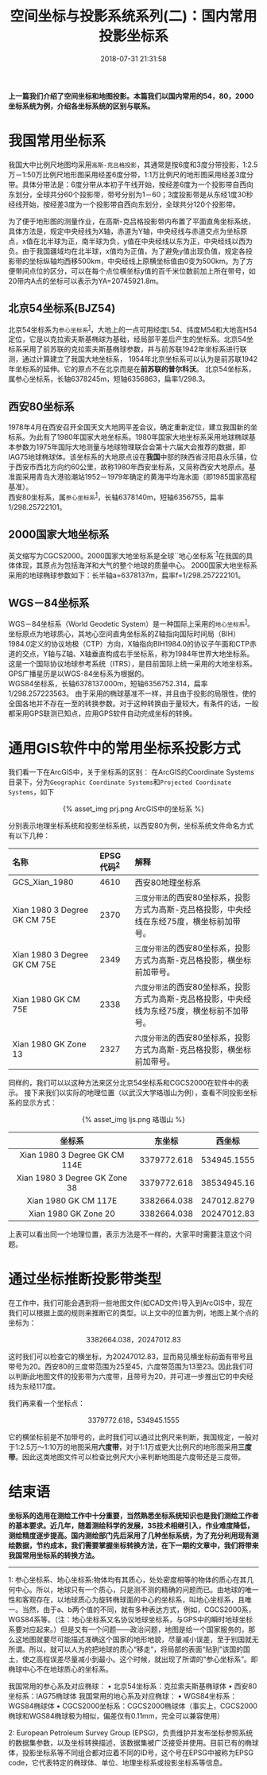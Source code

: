 ﻿---
title: 空间坐标与投影系统系列(二)：国内常用投影坐标系
date: 2018-07-31 21:31:58
categories:
  - 基础知识
  - 空间坐标与投影系统系列
tags:
  - 空间坐标系
  - 地图投影  
---

**上一篇我们介绍了空间坐标和地图投影。本篇我们以国内常用的54，80，2000坐标系统为例，介绍各坐标系统的区别与联系。**

<!-- toc -->

# 我国常用坐标系
我国大中比例尺地图均采用``高斯-克吕格投影``，其通常是按6度和3度分带投影，1:2.5万－1:50万比例尺地形图采用经差6度分带，1:1万比例尺的地形图采用经差3度分带。具体分带法是：6度分带从本初子午线开始，按经差6度为一个投影带自西向东划分，全球共分60个投影带，带号分别为1－60；3度投影带是从东经1度30秒经线开始，按经差3度为一个投影带自西向东划分，全球共分120个投影带。

<!-- more -->

为了便于地形图的测量作业，在高斯-克吕格投影带内布置了平面直角坐标系统，具体方法是，规定中央经线为X轴，赤道为Y轴，中央经线与赤道交点为坐标原点，x值在北半球为正，南半球为负，y值在中央经线以东为正，中央经线以西为负。由于我国疆域均在北半球，x值均为正值，为了避免y值出现负值，规定各投影带的坐标纵轴均西移500km，中央经线上原横坐标值由0变为500km。为了方便带间点位的区分，可以在每个点位横坐标y值的百千米位数前加上所在带号，如20带内A点的坐标可以表示为YA=20745921.8m。

## 北京54坐标系(BJZ54)  
北京54坐标系为``参心坐标系``<sup>[1](#footnote1)</sup>，大地上的一点可用经度L54、纬度M54和大地高H54定位，它是以克拉索夫斯基椭球为基础，经局部平差后产生的坐标系。北京54坐标系采用了前苏联的克拉索夫斯基椭球参数，并与前苏联1942年坐标系进行联测，通过计算建立了我国大地坐标系， 1954年北京坐标系可以认为是前苏联1942年坐标系的延伸。它的原点不在北京而是在**前苏联的普尔科沃**。
北京54坐标系，属参心坐标系，长轴6378245m，短轴6356863，扁率1/298.3。

## 西安80坐标系 
1978年4月在西安召开全国天文大地网平差会议，确定重新定位，建立我国新的坐标系。为此有了1980年国家大地坐标系。1980年国家大地坐标系采用地球椭球基本参数为1975年国际大地测量与地球物理联合会第十六届大会推荐的数据，即IAG75地球椭球体。该坐标系的大地原点设在**我国**中部的陕西省泾阳县永乐镇，位于西安市西北方向约60公里，故称1980年西安坐标系，又简称西安大地原点。基准面采用青岛大港验潮站1952－1979年确定的黄海平均海水面（即1985国家高程基准）。  
西安80坐标系，属``参心坐标系``<sup>[1](#footnote1)</sup>，长轴6378140m，短轴6356755，扁率1/298.25722101。

## 2000国家大地坐标系  
英文缩写为CGCS2000。2000国家大地坐标系是全球``地心坐标系`<sup>[1](#footnote1)</sup>在我国的具体体现，其原点为包括海洋和大气的整个地球的质量中心。
2000国家大地坐标系采用的地球椭球参数如下：长半轴a=6378137m，扁率f=1/298.257222101。

## WGS－84坐标系  
WGS－84坐标系（World Geodetic System）是一种国际上采用的``地心坐标系``<sup>[1](#footnote1)</sup>。坐标原点为地球质心，其地心空间直角坐标系的Z轴指向国际时间局（BIH）1984.0定义的协议地极（CTP）方向，X轴指向BIH1984.0的协议子午面和CTP赤道的交点，Y轴与Z轴、X轴垂直构成右手坐标系，称为1984年世界大地坐标系。这是一个国际协议地球参考系统（ITRS），是目前国际上统一采用的大地坐标系。GPS广播星历是以WGS-84坐标系为根据的。  
WGS84坐标系，长轴6378137.000m，短轴6356752.314，扁率1/298.257223563。  由于采用的椭球基准不一样，并且由于投影的局限性，使的全国各地并不存在一至的转换参数。对于这种转换由于量较大，有条件的话，一般都采用GPS联测已知点，应用GPS软件自动完成坐标的转换。

# 通用GIS软件中的常用坐标系投影方式
我们看一下在ArcGIS中，关于坐标系的区别：
在ArcGIS的Coordinate Systems目录下，分为``Geographic Coordinate Systems``和``Projected Coordinate Systems``，如下
<div align=center>
{% asset_img prj.png ArcGIS中的坐标系 %}
</div>

分别表示地理坐标系统和投影坐标系统，以西安80为例，坐标系统文件命名方式有以下几种：

名称 | EPSG代码<sup>[2](#footnote1)</sup> | 解释 | 
:--|:--|:--|
GCS_Xian_1980 | 4610 | 西安80地理坐标系
Xian 1980 3 Degree GK CM 75E | 2370 | ``三度分带法``的西安80坐标系，投影方式为高斯-克吕格投影，中央经线在东经75度，横坐标前加带号。
Xian 1980 3 Degree GK CM 75E | 2349 | ``三度分带法``的西安80坐标系，投影方式为高斯-克吕格投影，横坐标前加带号。
Xian 1980 GK CM 75E | 2338 | ``六度分带法``的西安80坐标系，投影方式为高斯-克吕格投影，中央经线为东经75度，横坐标前不加带号。
Xian 1980 GK Zone 13 | 2327 | ``六度分带法``的西安80坐标系，投影方式为高斯-克吕格投影，横坐标前加带号。

同样的，我们可以以这种方法来区分北京54坐标系和CGCS2000在软件中的表示。
接下来我们以实际的地理位置（以武汉大学珞珈山为例），查看不同投影坐标系的显示方式：

<div align=center>
{% asset_img ljs.png 珞珈山 %}
</div>

坐标系 | 东坐标 | 西坐标 
:-: | :-: | :-: 
Xian 1980 3 Degree GK CM 114E | 3379772.618| 534945.1555
Xian 1980 3 Degree GK Zone 38 |3379772.618 | 38534945.16
Xian 1980 GK CM 117E  | 3382664.038 | 247012.8279
Xian 1980 GK Zone 20  |3382664.038	|20247012.83

上表可以看出同一个地理位置，表示方法是不一样的，大家平时需要注意这个问题。

# 通过坐标推断投影带类型
在工作中，我们可能会遇到将一些地图文件(如CAD文件)导入到ArcGIS中，现在我们可以根据上面的规则来推断它的类型。以上文中的位置为例，地图上某个点的坐标为：

$$3382664.038，20247012.83$$

这时我们可以检查它的横坐标，为20247012.83，显而易见横坐标前面有带号且带号为20。西安80的三度带范围为25至45，六度带范围为13至23。因此我们可以判断此地图文件的投影带为六度带，且带号为20，并可进一步推出它的中央经线为东经117度。

我们再来看一个坐标点：

$$3379772.618，534945.1555$$

它的横坐标前是不加带号的，此时我们可以通过比例尺来判断，我国规定，一般对于1:2.5万～1:10万的地图采用**六度带**，对于1:1万或更大比例尺的地形图采用**三度带**。因此这类地图文件可以检查比例尺大小来判断地图是六度带还是三度带。

# 结束语

**坐标系的选用在测绘工作中十分重要，当然熟悉坐标系统知识也是我们测绘工作者的基本要求。近几年，随着测绘科学的发展，3S技术相继引入，作业难度降低，测绘精度逐步提高。国内测绘部门先后采用了几种坐标系统，为了充分利用现有测绘数据，节约成本，我们需要掌握坐标转换方法，在下一期的文章中，我们将带来我国常用坐标系的转换方法。**

-------------

<a name="footnote1">1</a>: 参心坐标系、地心坐标系:物体均有其质心，处处密度相等的物体的质心在其几何中心。所以，地球只有一个质心，只是测不测的精确的问题而已。由地球的唯一性和客观存在，以地球质心为旋转椭球面的中心的坐标系，叫地心坐标系，且唯一。当然，由于a、b两个值的不同，就有多种表达方式，例如，CGCS2000系，WGS84系等。（注：地心坐标系又名协议地球坐标系，与GPS中的瞬时地球坐标系要对应起来。）但是又有一个问题——政治问题，地图是给一个国家服务的，那么这地图就要尽可能描述准确这个国家的地形地貌，尽量减小误差，至于别国就无所谓。所以，就可以人为的把地球的质心“移走”，将局部的表面“贴到”该国的国土，使之高程误差尽量减小到最小。这个时候，就出现了所谓的“参心坐标系”。即椭球中心不在地球质心的坐标系。

我国常用的参心系及对应椭球：
•	北京54坐标系：克拉索夫斯基椭球体
•	西安80坐标系：IAG75椭球体
我国常用的地心系及对应椭球：
•	WGS84坐标系：WGS84椭球体
•	CGCS2000坐标系：CGCS2000椭球体（事实上，CGCS2000椭球和WGS84椭球极为相似，偏差仅有0.11mm，完全可以兼容使用）

<a name="footnote2">2</a>: European Petroleum Survey Group (EPSG)，负责维护并发布坐标参照系统的数据集参数，以及坐标转换描述，该数据集被广泛接受并使用。目前已有的椭球体，投影坐标系等不同组合都对应着不同的ID号，这个号在EPSG中被称为EPSG code，它代表特定的椭球体、单位、地理坐标系或投影坐标系等信息。
